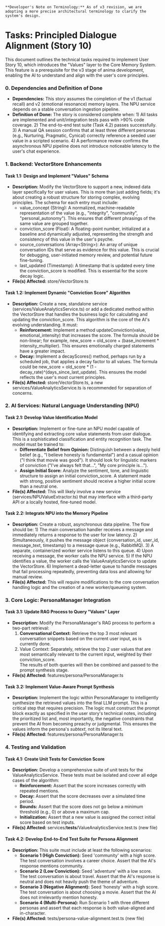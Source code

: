

    **Developer's Note on Terminology:** As of v3 revision, we are adopting a more precise architectural terminology to clarify the system's design.


# Tasks: Principled Dialogue Alignment (Story 10)

This document outlines the technical tasks required to implement User Story 10, which introduces the "Values" layer to the Core Memory System. This feature is a prerequisite for the v3 stage of anima development, enabling the AI to understand and align with the user's core principles.


### 0. Dependencies and Definition of Done



* **Dependencies:** This story assumes the completion of the v1 (factual recall) and v2 (emotional resonance) memory layers. The NPU service depends on a stable conversation ingestion pipeline.
* **Definition of Done:** The story is considered complete when: 1) All tasks are implemented and unit/integration tests pass with >90% code coverage. 2) The end-to-end test suite (Task 4.2) passes successfully. 3) A manual QA session confirms that at least three different personas (e.g., Nurturing, Pragmatic, Cynical) correctly reference a seeded user value in a scripted scenario. 4) A performance review confirms the asynchronous NPU pipeline does not introduce noticeable latency to the user's chat experience.


### 1. Backend: VectorStore Enhancements


#### Task 1.1: Design and Implement "Values" Schema



* **Description:** Modify the VectorStore to support a new, indexed data layer specifically for user values. This is more than just adding fields; it's about creating a robust structure for storing complex, evolving principles. The schema for each entry must include:
    * value_concept (String): A normalized, machine-readable representation of the value (e.g., "integrity", "community", "personal_autonomy"). This ensures that different phrasings of the same value are grouped together.
    * conviction_score (Float): A floating-point number, initialized at a baseline and dynamically adjusted, representing the strength and consistency of this value in the user's psyche.
    * source_conversations (Array&lt;String>): An array of unique conversation IDs that serve as evidence for this value. This is crucial for debugging, user-initiated memory review, and potential future fine-tuning.
    * last_updated (Timestamp): A timestamp that is updated every time the conviction_score is modified. This is essential for the score decay logic.
* **File(s) Affected:** store/VectorStore.ts


#### Task 1.2: Implement Dynamic "Conviction Score" Algorithm



* **Description:** Create a new, standalone service (services/ValueAnalyticsService.ts) or add a dedicated method within the VectorStore that handles the business logic for calculating and updating the conviction_score. This algorithm is the core of the AI's evolving understanding. It must:
    * **Reinforcement:** Implement a method updateConviction(value, emotional_intensity) that increases the score. The formula should be non-linear; for example, new_score = old_score + (base_increment * intensity_multiplier). This ensures emotionally charged statements have a greater impact.
    * **Decay:** Implement a decayScores() method, perhaps run by a scheduled job, that applies a decay factor to all values. The formula could be new_score = old_score * (1 - decay_rate)^(days_since_last_update). This ensures the model reflects the user's most current principles.
* **File(s) Affected:** store/VectorStore.ts, a new services/ValueAnalyticsService.ts is recommended for separation of concerns.


### 2. AI Services: Natural Language Understanding (NPU)


#### Task 2.1: Develop Value Identification Model



* **Description:** Implement or fine-tune an NPU model capable of identifying and extracting core value statements from user dialogue. This is a sophisticated classification and entity recognition task. The model must be trained to:
    * **Differentiate Belief from Opinion:** Distinguish between a deeply held belief (e.g., "I believe honesty is fundamental") and a casual opinion ("I think that movie was good"). It should look for linguistic markers of conviction ("I've always felt that...", "My core principle is...").
    * **Assign Initial Score:** Analyze the sentiment, tone, and linguistic structure to assign an initial conviction_score. A statement made with strong, positive sentiment should receive a higher initial score than a neutral one.
* **File(s) Affected:** This will likely involve a new service (services/NPUValueExtractor.ts) that may interface with a third-party API or a locally hosted, fine-tuned model.


#### Task 2.2: Integrate NPU into the Memory Pipeline



* **Description:** Create a robust, asynchronous data pipeline. The flow should be: 1) The main conversation handler receives a message and immediately returns a response to the user for low latency. 2) Simultaneously, it pushes the message object {conversation_id, user_id, message_text, timestamp} to a message queue (e.g., RabbitMQ). 3) A separate, containerized worker service listens to this queue. 4) Upon receiving a message, the worker calls the NPU service. 5) If the NPU identifies a value, the worker calls the ValueAnalyticsService to update the VectorStore. 6) Implement a dead-letter queue to handle messages that fail processing repeatedly, preventing data loss and allowing for manual review.
* **File(s) Affected:** This will require modifications to the core conversation handling logic and the creation of a new worker/queueing system.


### 3. Core Logic: PersonaManager Integration


#### Task 3.1: Update RAG Process to Query "Values" Layer



* **Description:** Modify the PersonaManager's RAG process to perform a two-part retrieval:
    1. **Conversational Context:** Retrieve the top 3 most relevant conversation snippets based on the current user input, as is currently done.
    2. Value Context: Separately, retrieve the top 2 user values that are most semantically relevant to the current input, weighted by their conviction_score. \
The results of both queries will then be combined and passed to the prompt synthesis stage.
* **File(s) Affected:** features/persona/PersonaManager.ts


#### Task 3.2: Implement Value-Aware Prompt Synthesis



* **Description:** Implement the logic within PersonaManager to intelligently synthesize the retrieved values into the final LLM prompt. This is a critical step that requires precision. The logic must construct the prompt block exactly as specified in the user story's technical notes, including the prioritized list and, most importantly, the negative constraints that prevent the AI from becoming preachy or judgmental. This ensures the values inform the persona's *subtext*, not its literal text.
* **File(s) Affected:** features/persona/PersonaManager.ts


### 4. Testing and Validation


#### Task 4.1: Create Unit Tests for Conviction Score



* **Description:** Develop a comprehensive suite of unit tests for the ValueAnalyticsService. These tests must be isolated and cover all edge cases of the algorithm:
    * **Reinforcement:** Assert that the score increases correctly with repeated mentions.
    * **Decay:** Assert that the score decreases over a simulated time period.
    * **Bounds:** Assert that the score does not go below a minimum threshold (e.g., 0) or above a maximum cap.
    * **Initialization:** Assert that a new value is assigned the correct initial score based on test inputs.
* **File(s) Affected:** services/__tests__/ValueAnalyticsService.test.ts (new file)


#### Task 4.2: Develop End-to-End Test Suite for Persona Alignment



* **Description:** This suite must include at least the following scenarios:
    * **Scenario 1 (High Conviction):** Seed 'community' with a high score. The test conversation involves a career choice. Assert that the AI's response mentions community.
    * **Scenario 2 (Low Conviction):** Seed 'adventure' with a low score. The test conversation is about travel. Assert that the AI's response is neutral and does not heavily push the theme of adventure.
    * **Scenario 3 (Negative Alignment):** Seed 'honesty' with a high score. The test conversation is about choosing a movie. Assert that the AI does not irrelevantly mention honesty.
    * **Scenario 4 (Multi-Persona):** Run Scenario 1 with three different personas and assert that each response is both value-aligned and in-character.
* **File(s) Affected:** tests/persona-value-alignment.test.ts (new file)